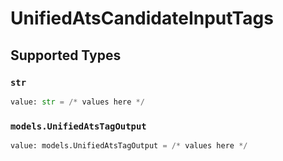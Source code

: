 # UnifiedAtsCandidateInputTags


## Supported Types

### `str`

```python
value: str = /* values here */
```

### `models.UnifiedAtsTagOutput`

```python
value: models.UnifiedAtsTagOutput = /* values here */
```

